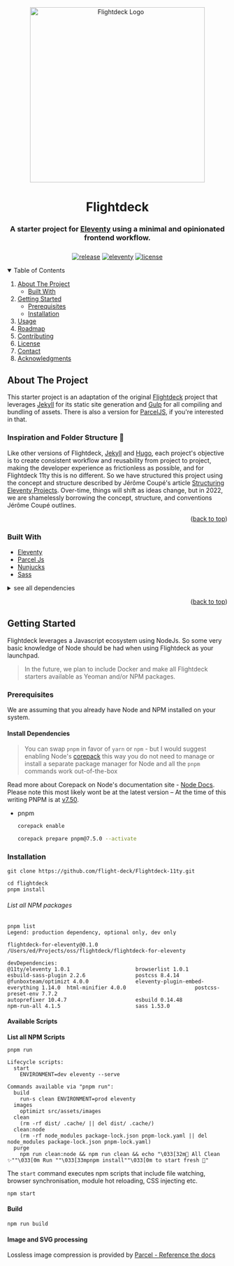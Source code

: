 <div id="top" align="center">
<style type="text/css">html {scroll-behavior: smooth;}</style>
<!-- PROJECT LOGO -->
  <a href="https://github.com/flight-deck"><img src="https://rdm.sfo2.digitaloceanspaces.com/flightdeck/v3-flightdeck__logo--purple-haze-600x528.png" alt="Flightdeck Logo" width="400"></a>
  <h1>Flightdeck</h1>
  <h3 style="padding-bottom: .5em">A starter project for <a href="https://www.11ty.dev/">Eleventy</a> using a minimal and opinionated frontend workflow.</h3>

<!-- PROJECT SHIELDS -->

[![release](https://img.shields.io/github/release/flight-deck/Flightdeck-11ty.svg?style=for-the-badge&logo=github&logoColor=white&colorA=101119&colorB=6D57FF)](https://github.com/flight-deck/Flightdeck-11ty/releases/latest) [![eleventy](https://img.shields.io/badge/Eleventy-v1.0.0+-373277.svg?style=for-the-badge&logo=eleventy&logoColor=white&colorA=101119&colorB=7273D6)](https://github.com/11ty/eleventy/releases/latest) [![license](https://img.shields.io/badge/License-MIT-373277.svg?style=for-the-badge&l&logoColor=white&colorA=101119&colorB=42557B)](https://github.com/flight-deck/Flightdeck/blob/master/LICENSE)

</div>

<!-- TABLE OF CONTENTS -->
<details open>
  <summary>Table of Contents</summary>
  <ol>
    <li>
      <a href="#about-the-project">About The Project</a>
      <ul>
        <li><a href="#built-with">Built With</a></li>
      </ul>
    </li>
    <li>
      <a href="#getting-started">Getting Started</a>
      <ul>
        <li><a href="#prerequisites">Prerequisites</a></li>
        <li><a href="#installation">Installation</a></li>
      </ul>
    </li>
    <li><a href="#usage">Usage</a></li>
    <li><a href="#roadmap">Roadmap</a></li>
    <li><a href="#contributing">Contributing</a></li>
    <li><a href="#license">License</a></li>
    <li><a href="#contact">Contact</a></li>
    <li><a href="#acknowledgments">Acknowledgments</a></li>
  </ol>
</details>

<!-- ABOUT THE PROJECT -->

## About The Project

This starter project is an adaptation of the original [Flightdeck](https://github.com/flight-deck/Flightdeck-Jekyll) project that leverages [Jekyll](https://jekyllrb.com/) for its static site generation and [Gulp](https://gulpjs.com/) for all compiling and bundling of assets. There is also a version for [ParcelJS](https://github.com/flight-deck/flightdeck-jekyll-parcel), if you're interested in that.

### Inspiration and Folder Structure 🤔

Like other versions of Flightdeck, [Jekyll](https://github.com/flight-deck/Flightdeck-Jekyll/) and [Hugo](https://github.com/flight-deck/Flightdeck-Hugo), each project's objective is to create consistent workflow and reusability from project to project, making the developer experience as frictionless as possible, and for Flightdeck 11ty this is no different. So we have structured this project using the concept and structure described by Jérôme Coupé's article [Structuring Eleventy Projects](https://www.webstoemp.com/blog/eleventy-projects-structure/). Over-time, things will shift as ideas change, but in 2022, we are shamelessly borrowing the concept, structure, and conventions Jérôme Coupé outlines.

<p align="right">(<a href="#top">back to top</a>)</p>

### Built With

- [Eleventy](https://www.11ty.dev/)
- [Parcel Js](https://parceljs.org/)
- [Nunjucks](https://mozilla.github.io/nunjucks/)
- [Sass](https://sass-lang.com/)

<details>
  <summary>see all dependencies</summary>
  <pre>
    ❯ npm list
  flightdeck-11ty@0.0.4 /Users/ed/Projects/oss/flightdeck/fd-11ty
  ├── @11ty/eleventy@1.0.1
  ├── @parcel/transformer-sass@2.6.2
  ├── browserlist@1.0.1
  ├── cross-env@7.0.3
  ├── eleventy-plugin-embed-everything@1.14.0
  ├── html-minifier@4.0.0
  ├── imagemin-cli@7.0.0
  ├── imagemin-webp@7.0.0
  ├── npm-run-all@4.1.5
  ├── parcel@2.6.2
  ├── sass@1.53.0
  └── sharp@0.30.7
  </pre>
</details>
<p align="right">(<a href="#top">back to top</a>)</p>

<!-- GETTING STARTED -->

## Getting Started

Flightdeck leverages a Javascript ecosystem using NodeJs. So some very basic knowledge of Node should be had when using Flightdeck as your launchpad.

> In the future, we plan to include Docker and make all Flightdeck starters available as Yeoman and/or NPM packages.

### Prerequisites

We are assuming that you already have Node and NPM installed on your system.

#### Install Dependencies

> You can swap `pnpm` in favor of `yarn` or `npm` - but I would suggest enabling Node's [corepack](https://nodejs.org/api/corepack.html) this way you do not need to manage or install a separate package manager for Node and all the `pnpm` commands work out-of-the-box

Read more about Corepack on Node's documentation site - [Node Docs](https://nodejs.org/api/corepack.html). Please note this most likely wont be at the latest version – At the time of this writing PNPM is at [v7.50](https://github.com/pnpm/pnpm/releases).

- pnpm

  ```sh
  corepack enable

  corepack prepare pnpm@7.5.0 --activate
  ```

### Installation

```shell
git clone https://github.com/flight-deck/Flightdeck-11ty.git
```

```shell
cd flightdeck
pnpm install
```

###### List all NPM packages

```shell
pnpm list
Legend: production dependency, optional only, dev only

flightdeck-for-eleventy@0.1.0 /Users/ed/Projects/oss/flightdeck/flightdeck-for-eleventy

devDependencies:
@11ty/eleventy 1.0.1                     browserlist 1.0.1                        esbuild-sass-plugin 2.2.6                postcss 8.4.14
@funboxteam/optimizt 4.0.0               eleventy-plugin-embed-everything 1.14.0  html-minifier 4.0.0                      postcss-preset-env 7.7.2
autoprefixer 10.4.7                      esbuild 0.14.48                          npm-run-all 4.1.5                        sass 1.53.0
```

#### Available Scripts

**List all NPM Scripts**

```shell
pnpm run

Lifecycle scripts:
  start
    ENVIRONMENT=dev eleventy --serve

Commands available via "pnpm run":
  build
    run-s clean ENVIRONMENT=prod eleventy
  images
    optimizt src/assets/images
  clean
    (rm -rf dist/ .cache/ || del dist/ .cache/)
  clean:node
    (rm -rf node_modules package-lock.json pnpm-lock.yaml || del node_modules package-lock.json pnpm-lock.yaml)
  purge
    npm run clean:node && npm run clean && echo "\033[32m🧹 All Clean ✨""\033[0m Run ""\033[33mpnpm install""\033[0m to start fresh 🤩"
```

The `start` command executes npm scripts that include file watching, browser synchronisation, module hot reloading, CSS injecting etc.

```shell
npm start
```

#### Build

```shell
npm run build
```

#### Image and SVG processing

Lossless image compression is provided by [Parcel - Reference the docs](https://parceljs.org/recipes/image/)
